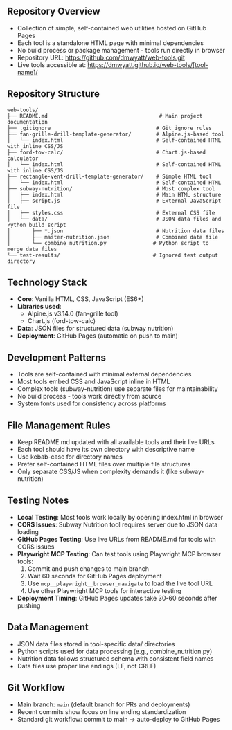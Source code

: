 ## Repository Overview
- Collection of simple, self-contained web utilities hosted on GitHub Pages
- Each tool is a standalone HTML page with minimal dependencies
- No build process or package management - tools run directly in browser
- Repository URL: https://github.com/dmwyatt/web-tools.git
- Live tools accessible at: https://dmwyatt.github.io/web-tools/[tool-name]/

## Repository Structure
```
web-tools/
├── README.md                                    # Main project documentation
├── .gitignore                                  # Git ignore rules
├── fan-grille-drill-template-generator/        # Alpine.js-based tool
│   └── index.html                              # Self-contained HTML with inline CSS/JS
├── ford-tow-calc/                              # Chart.js-based calculator
│   └── index.html                              # Self-contained HTML with inline CSS/JS
├── rectangle-vent-drill-template-generator/    # Simple HTML tool
│   └── index.html                              # Self-contained HTML
├── subway-nutrition/                           # Most complex tool
│   ├── index.html                              # Main HTML structure
│   ├── script.js                               # External JavaScript file
│   ├── styles.css                              # External CSS file
│   └── data/                                   # JSON data files and Python build script
│       ├── *.json                              # Nutrition data files
│       ├── master-nutrition.json               # Combined data file
│       └── combine_nutrition.py               # Python script to merge data files
└── test-results/                              # Ignored test output directory
```

## Technology Stack
- **Core**: Vanilla HTML, CSS, JavaScript (ES6+)
- **Libraries used**:
  - Alpine.js v3.14.0 (fan-grille tool)
  - Chart.js (ford-tow-calc)
- **Data**: JSON files for structured data (subway nutrition)
- **Deployment**: GitHub Pages (automatic on push to main)

## Development Patterns
- Tools are self-contained with minimal external dependencies
- Most tools embed CSS and JavaScript inline in HTML
- Complex tools (subway-nutrition) use separate files for maintainability
- No build process - tools work directly from source
- System fonts used for consistency across platforms

## File Management Rules
- Keep README.md updated with all available tools and their live URLs
- Each tool should have its own directory with descriptive name
- Use kebab-case for directory names
- Prefer self-contained HTML files over multiple file structures
- Only separate CSS/JS when complexity demands it (like subway-nutrition)

## Testing Notes
- **Local Testing**: Most tools work locally by opening index.html in browser
- **CORS Issues**: Subway Nutrition tool requires server due to JSON data loading
- **GitHub Pages Testing**: Use live URLs from README.md for tools with CORS issues
- **Playwright MCP Testing**: Can test tools using Playwright MCP browser tools:
  1. Commit and push changes to main branch
  2. Wait 60 seconds for GitHub Pages deployment
  3. Use `mcp__playwright__browser_navigate` to load the live tool URL
  4. Use other Playwright MCP tools for interactive testing
- **Deployment Timing**: GitHub Pages updates take 30-60 seconds after pushing

## Data Management
- JSON data files stored in tool-specific data/ directories
- Python scripts used for data processing (e.g., combine_nutrition.py)
- Nutrition data follows structured schema with consistent field names
- Data files use proper line endings (LF, not CRLF)

## Git Workflow
- Main branch: `main` (default branch for PRs and deployments)
- Recent commits show focus on line ending standardization
- Standard git workflow: commit to main → auto-deploy to GitHub Pages